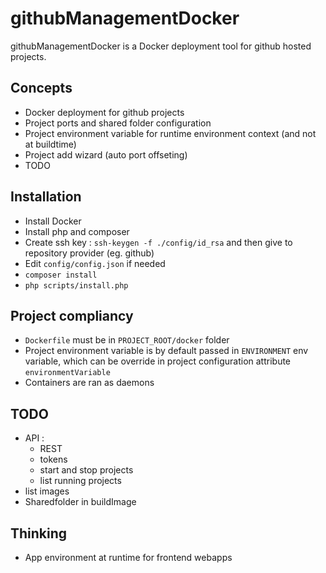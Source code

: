 githubManagementDocker
======================

githubManagementDocker is a Docker deployment tool for github hosted projects.

Concepts
--------
- Docker deployment for github projects
- Project ports and shared folder configuration 
- Project environment variable for runtime environment context (and not at buildtime)
- Project add wizard (auto port offseting)
- TODO

Installation
------------
- Install Docker
- Install php and composer
- Create ssh key : `ssh-keygen -f ./config/id_rsa` and then give to repository provider (eg. github)
- Edit `config/config.json` if needed
- `composer install`
- `php scripts/install.php`

Project compliancy
------------------
- `Dockerfile` must be in `PROJECT_ROOT/docker` folder
- Project environment variable is by default passed in `ENVIRONMENT` env variable, which can be override in project configuration attribute `environmentVariable`
- Containers are ran as daemons

TODO
----
- API :
    - REST
    - tokens
    - start and stop projects
    - list running projects
- list images
- Sharedfolder in buildImage
    
Thinking
--------
- App environment at runtime for frontend webapps